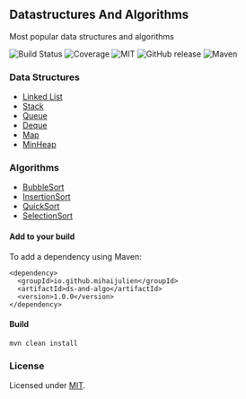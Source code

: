## Datastructures And Algorithms
Most popular data structures and algorithms

![Build Status](https://travis-ci.com/mihaijulien/datastructures-algorithms.svg?branch=main)
![Coverage](https://img.shields.io/codecov/c/github/mihaijulien/datastructures-algorithms)
![MIT](https://img.shields.io/github/license/mihaijulien/datastructures-algorithms)
![GitHub release](https://img.shields.io/github/v/release/mihaijulien/datastructures-algorithms)
![Maven](https://img.shields.io/maven-central/v/io.github.mihaijulien/ds-and-algo)

### Data Structures

* [Linked List](https://github.com/mihaijulien/datastructures-algorithms/blob/main/src/main/java/mihaijulien/eu/datastructures/LinkedList.java)
* [Stack](https://github.com/mihaijulien/datastructures-algorithms/blob/main/src/main/java/mihaijulien/eu/datastructures/Stack.java)
* [Queue](https://github.com/mihaijulien/datastructures-algorithms/blob/main/src/main/java/mihaijulien/eu/datastructures/Queue.java)
* [Deque](https://github.com/mihaijulien/datastructures-algorithms/blob/main/src/main/java/mihaijulien/eu/datastructures/Deque.java)
* [Map](https://github.com/mihaijulien/datastructures-algorithms/blob/main/src/main/java/mihaijulien/eu/datastructures/Map.java)
* [MinHeap](https://github.com/mihaijulien/datastructures-algorithms/blob/main/src/main/java/mihaijulien/eu/datastructures/MinHeap.java)

### Algorithms

* [BubbleSort](https://github.com/mihaijulien/datastructures-algorithms/blob/main/src/main/java/mihaijulien/eu/algorithms/sorting/BubbleSort.java)
* [InsertionSort](https://github.com/mihaijulien/datastructures-algorithms/blob/main/src/main/java/mihaijulien/eu/algorithms/sorting/InsertionSort.java)
* [QuickSort](https://github.com/mihaijulien/datastructures-algorithms/blob/main/src/main/java/mihaijulien/eu/algorithms/sorting/QuickSort.java)
* [SelectionSort](https://github.com/mihaijulien/datastructures-algorithms/blob/main/src/main/java/mihaijulien/eu/algorithms/sorting/SelectionSort.java)

#### Add to your build

To add a dependency using Maven:
```
<dependency>
  <groupId>io.github.mihaijulien</groupId>
  <artifactId>ds-and-algo</artifactId>
  <version>1.0.0</version>
</dependency>
```

#### Build

`mvn clean install`

### License

Licensed under [MIT](https://github.com/mihaijulien/datastructures-algorithms/blob/main/LICENSE).